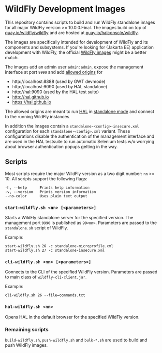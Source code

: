 # WildFly Development Images

This repository contains scripts to build and run WildFly standalone images for all major WildFly version >= 10.0.0.Final. The images build on top of [quay.io/wildfly/wildfly](https://quay.io/repository/wildfly/wildfly) and are hosted at [quay.io/halconsole/wildfly](https://quay.io/repository/halconsole/wildfly). 

The images are specifically intended for development of WildFly and its components and subsystems. If you're looking for (Jakarta EE) application development with WildFly, the official [WildFly images](https://quay.io/organization/wildfly) might be a better match. 

The images add an admin user `admin:admin`, expose the management interface at port `9990` and add [allowed origins](https://docs.wildfly.org/26/wildscribe/core-service/management/management-interface/http-interface/index.html#attr-allowed-origins) for

- http://localhost:8888 (used by GWT devmode)
- http://localhost:9090 (used by HAL standalone)
- http://hal:9090 (used by the HAL test suite)
- http://hal.github.io
- https://hal.github.io

The allowed origins are meant to run [HAL](https://hal.github.io) in [standalone mode](https://hal.github.io/documentation/get-started/#standalone-mode) and connect to the running WildFly instances.

In addition the images contain a `standalone-<config>-insecure.xml`  configuration for each `standalone-<config>.xml` variant. These configurations disable the authentication of the management interface and are used in the HAL testsuite to run automatic Selenium tests w/o worrying about browser authentication popups getting in the way. 

## Scripts

Most scripts require the major WildFly version as a two digit number: `nn` >= 10. All scripts support the following flags:

```shell
-h, --help      Prints help information
-v, --version   Prints version information
--no-color      Uses plain text output
```

### `start-wildfly.sh <nn> [<parameters>]`

Starts a WildFly standalone server for the specified version. The management port `9990` is published as `99<nn>`. Parameters are passed to the `standalone.sh` script of WildFly. 

Example:

```shell
start-wildfly.sh 26 -c standalone-microprofile.xml
start-wildfly.sh 27 -c standalone-insecure.xml
```

### `cli-wildfly.sh <nn> [<parameters>]`

Connects to the CLI of the specified WildFly version. Parameters are passed to main class of `wildfly-cli-client.jar`. 

Example:

```shell
cli-wildfly.sh 26 --file=commands.txt
```

### `hal-wildfly.sh <nn>`

Opens HAL in the default browser for the specified WildFly version.

### Remaining scripts

`build-wildfly.sh`, `push-wildfly.sh` and `bulk-*.sh` are used to build and push WildFly images. 
